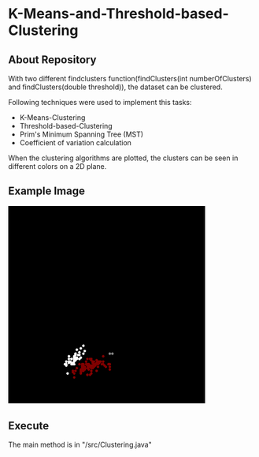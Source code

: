 # K-Means-and-Threshold-based-Clustering
## About Repository
With two different findclusters function(findClusters(int numberOfClusters) and findClusters(double threshold)), the dataset can be clustered.

Following techniques were used to implement this tasks:
- K-Means-Clustering
- Threshold-based-Clustering
- Prim's Minimum Spanning Tree (MST)
- Coefficient of variation calculation

When the clustering algorithms are plotted, the clusters can be seen in different colors on a 2D plane.

## Example Image

<img src="/img/1.png" width="400">

## Execute

The main method is in "/src/Clustering.java"
